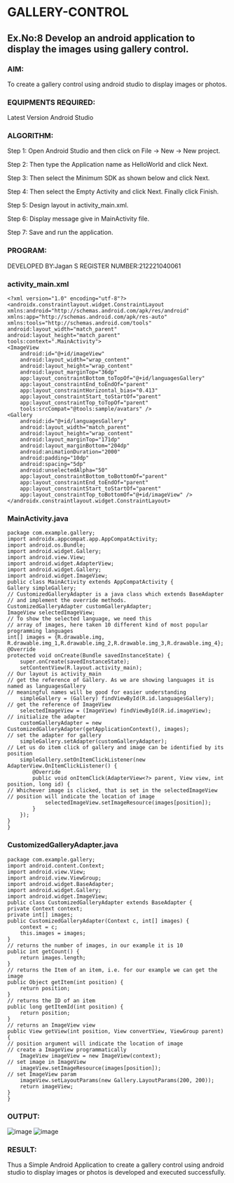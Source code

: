 # GALLERY-CONTROL
## Ex.No:8 Develop an android application to display the images using gallery control.
### AIM:
To create a gallery control using android studio to display images or photos.
### EQUIPMENTS REQUIRED:
Latest Version Android Studio
### ALGORITHM:
Step 1: Open Android Studio and then click on File -> New -> New project.

Step 2: Then type the Application name as HelloWorld and click Next. 

Step 3: Then select the Minimum SDK as shown below and click Next.  

Step 4: Then select the Empty Activity and click Next. Finally click Finish.

Step 5: Design layout in activity_main.xml.

Step 6: Display message give in MainActivity file.

Step 7: Save and run the application.
### PROGRAM:
DEVELOPED BY:Jagan S
REGISTER NUMBER:212221040061
### activity_main.xml
```
<?xml version="1.0" encoding="utf-8"?>
<androidx.constraintlayout.widget.ConstraintLayout
xmlns:android="http://schemas.android.com/apk/res/android"
xmlns:app="http://schemas.android.com/apk/res-auto"
xmlns:tools="http://schemas.android.com/tools"
android:layout_width="match_parent"
android:layout_height="match_parent"
tools:context=".MainActivity">
<ImageView
    android:id="@+id/imageView"
    android:layout_width="wrap_content"
    android:layout_height="wrap_content"
    android:layout_marginTop="36dp"
    app:layout_constraintBottom_toTopOf="@+id/languagesGallery"
    app:layout_constraintEnd_toEndOf="parent"
    app:layout_constraintHorizontal_bias="0.413"
    app:layout_constraintStart_toStartOf="parent"
    app:layout_constraintTop_toTopOf="parent"
    tools:srcCompat="@tools:sample/avatars" />
<Gallery
    android:id="@+id/languagesGallery"
    android:layout_width="match_parent"
    android:layout_height="wrap_content"
    android:layout_marginTop="171dp"
    android:layout_marginBottom="204dp"
    android:animationDuration="2000"
    android:padding="10dp"
    android:spacing="5dp"
    android:unselectedAlpha="50"
    app:layout_constraintBottom_toBottomOf="parent"
    app:layout_constraintEnd_toEndOf="parent"
    app:layout_constraintStart_toStartOf="parent"
    app:layout_constraintTop_toBottomOf="@+id/imageView" />
</androidx.constraintlayout.widget.ConstraintLayout>
```
### MainActivity.java
```
package com.example.gallery;
import androidx.appcompat.app.AppCompatActivity;
import android.os.Bundle;
import android.widget.Gallery;
import android.view.View;
import android.widget.AdapterView;
import android.widget.Gallery;
import android.widget.ImageView;
public class MainActivity extends AppCompatActivity {
Gallery simpleGallery;
// CustomizedGalleryAdapter is a java class which extends BaseAdapter
// and implement the override methods.
CustomizedGalleryAdapter customGalleryAdapter;
ImageView selectedImageView;
// To show the selected language, we need this
// array of images, here taken 10 different kind of most popular programming languages
int[] images = {R.drawable.img, R.drawable.img_1,R.drawable.img_2,R.drawable.img_3,R.drawable.img_4};
@Override
protected void onCreate(Bundle savedInstanceState) {
    super.onCreate(savedInstanceState);
    setContentView(R.layout.activity_main);
// Our layout is activity_main
// get the reference of Gallery. As we are showing languages it is named as languagesGallery
// meaningful names will be good for easier understanding
    simpleGallery = (Gallery) findViewById(R.id.languagesGallery);  
// get the reference of ImageView
    selectedImageView = (ImageView) findViewById(R.id.imageView);
// initialize the adapter
    customGalleryAdapter = new CustomizedGalleryAdapter(getApplicationContext(), images);
// set the adapter for gallery
    simpleGallery.setAdapter(customGalleryAdapter);
// Let us do item click of gallery and image can be identified by its position
    simpleGallery.setOnItemClickListener(new AdapterView.OnItemClickListener() {
        @Override
        public void onItemClick(AdapterView<?> parent, View view, int position, long id) {
// Whichever image is clicked, that is set in the selectedImageView
// position will indicate the location of image
            selectedImageView.setImageResource(images[position]);
        }
    });
}
}
```
### CustomizedGalleryAdapter.java
```
package com.example.gallery;
import android.content.Context;
import android.view.View;
import android.view.ViewGroup;
import android.widget.BaseAdapter;
import android.widget.Gallery;
import android.widget.ImageView;
public class CustomizedGalleryAdapter extends BaseAdapter {
private Context context;
private int[] images;
public CustomizedGalleryAdapter(Context c, int[] images) {
    context = c;
    this.images = images;
}
// returns the number of images, in our example it is 10
public int getCount() {
    return images.length;
}
// returns the Item of an item, i.e. for our example we can get the image
public Object getItem(int position) {
    return position;
}
// returns the ID of an item
public long getItemId(int position) {
    return position;
}
// returns an ImageView view
public View getView(int position, View convertView, ViewGroup parent) {
// position argument will indicate the location of image
// create a ImageView programmatically
    ImageView imageView = new ImageView(context);
// set image in ImageView
    imageView.setImageResource(images[position]);
// set ImageView param
    imageView.setLayoutParams(new Gallery.LayoutParams(200, 200));
    return imageView;
}
}
```
### OUTPUT:
![image](https://github.com/HibaRajarajeswari/GALLERY-CONTROL/assets/129970809/fefa5193-d766-4d09-a5df-d91c0d7581a1)
![image](https://github.com/HibaRajarajeswari/GALLERY-CONTROL/assets/129970809/1bbe7fe9-7317-4205-91a8-15c9f59ea02c)
### RESULT:
Thus a Simple Android Application to create a gallery control using android studio to display images or photos is developed and executed successfully.
